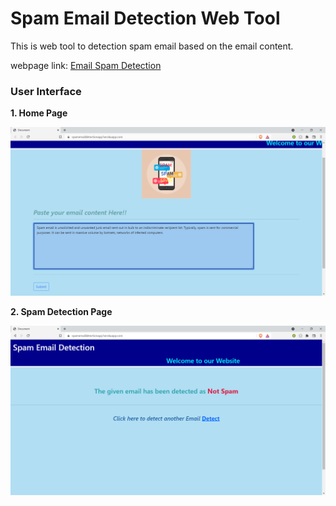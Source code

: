 # Spam Email Detection Web Tool
This is web tool to detection spam email based on the email content.

webpage link: [Email Spam Detection](https://spamemaildetectionapp.herokuapp.com/)

### User Interface

**1. Home Page**

<img alt="" src="./images/home.png"/>

**2. Spam Detection Page**

<img alt="" src="./images/detectionPage.png"/>
